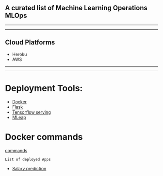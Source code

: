 ## A curated list of Machine Learning Operations MLOps

---

---

## Cloud Platforms

- Heroku
- AWS

---

---

# Deployment Tools:

- [Docker](https://www.docker.com/)
- [Flask](https://flask.palletsprojects.com/en/1.1.x/tutorial/deploy/)
- [Tensorflow serving](https://github.com/tensorflow/serving)
- [MLeap](https://mleap-docs.combust.ml/)

# Docker commands

[commands](https://github.com/Harphies/deployments/blob/master/DockerCommands)

```
List of deployed Apps
```

- [Salary prediction](https://github.com/Harphies/salary-prediction)
